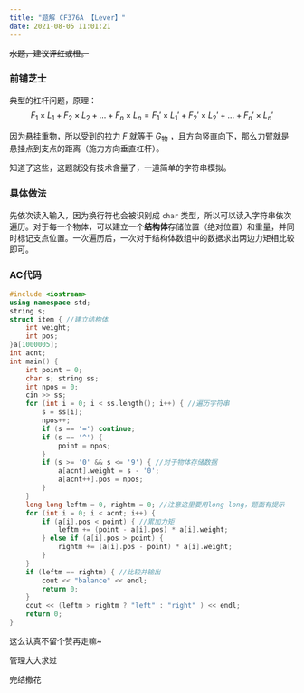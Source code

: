 ```yaml
---
title: "题解 CF376A 【Lever】"
date: 2021-08-05 11:01:21
---
```


~~水题，建议评红或橙。~~

### 前铺芝士

典型的杠杆问题，原理：
$$ F_1 \times L_1 + F_2 \times L_2 + ... + F_n \times L_n = F_1' \times L_1' + F_2' \times L_2' + ... + F_n' \times L_n' $$

因为悬挂重物，所以受到的拉力 $F$ 就等于 $G_\text{物}$ ，且方向竖直向下，那么力臂就是悬挂点到支点的距离（施力方向垂直杠杆）。

知道了这些，这题就没有技术含量了，一道简单的字符串模拟。

### 具体做法

先依次读入输入，因为换行符也会被识别成 `char` 类型，所以可以读入字符串依次遍历。对于每一个物体，可以建立一个**结构体**存储位置（绝对位置）和重量，并同时标记支点位置。一次遍历后，一次对于结构体数组中的数据求出两边力矩相比较即可。

### AC代码

```cpp
#include <iostream>
using namespace std;
string s; 
struct item { //建立结构体
	int weight;
	int pos;
}a[1000005];
int acnt;
int main() {
	int point = 0;
	char s; string ss;
	int npos = 0;
	cin >> ss;
	for (int i = 0; i < ss.length(); i++) { //遍历字符串
		s = ss[i];
		npos++;
		if (s == '=') continue;
		if (s == '^') {
			point = npos;
		}
		if (s >= '0' && s <= '9') { //对于物体存储数据
			a[acnt].weight = s - '0';
			a[acnt++].pos = npos;
		}
	}
	long long leftm = 0, rightm = 0; //注意这里要用long long，题面有提示
	for (int i = 0; i < acnt; i++) {
		if (a[i].pos < point) { //累加力矩
			leftm += (point - a[i].pos) * a[i].weight;
		} else if (a[i].pos > point) {
			rightm += (a[i].pos - point) * a[i].weight;
		}
	}
	if (leftm == rightm) { //比较并输出
		cout << "balance" << endl;
		return 0;
	}
	cout << (leftm > rightm ? "left" : "right" ) << endl;
	return 0;
}
```

这么认真不留个赞再走嘛~

管理大大求过

完结撒花